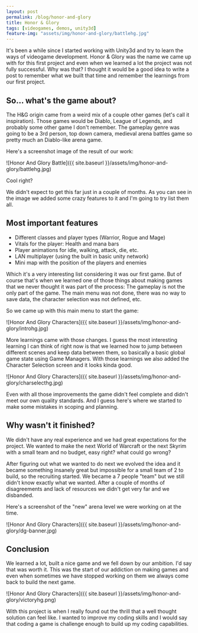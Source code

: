 ```yaml
---
layout: post
permalink: /blog/honor-and-glory
title: Honor & Glory
tags: [videogames, demos, unity3d]
feature-img: "assets/img/honor-and-glory/battlehg.jpg"
---
```


It's been a while since I started working with Unity3d and try to learn the ways of videogame development. Honor & Glory was the name we came up with for this first project and even when we learned a lot the project was not fully successful. Why was that? I thought it would be a good idea to write a post to remember what we built that time and remember the learnings from our first project.

## So... what's the game about?

The H&G origin came from a weird mix of a couple other games (let's call it inspiration). Those games would be Diablo, League of Legends, and probably some other game I don't remember. The gameplay genre was going to be a 3rd person, top down camera, medieval arena battles game so pretty much an Diablo-like arena game. 

Here's a screenshot image of the result of our work: 

![Honor And Glory Battle]({{ site.baseurl }}/assets/img/honor-and-glory/battlehg.jpg)

Cool right? 

We didn't expect to get this far just in a couple of months. As you can see in the image we added some crazy features to it and I'm going to try list them all.

## Most important features

* Different classes and player types (Warrior, Rogue and Mage)
* Vitals for the player: Health and mana bars
* Player animations for idle, walking, attack, die, etc.  
* LAN multiplayer (using the built in basic unity network)
* Mini map with the position of the players and enemies

Which it's a very interesting list considering it was our first game. But of course that's when we learned one of those things about making games that we never thought it was part of the process: The gameplay is not the only part of the game. The main menu was not done, there was no way to save data, the character selection was not defined, etc. 

So we came up with this main menu to start the game:

![Honor And Glory Characters]({{ site.baseurl }}/assets/img/honor-and-glory/introhg.jpg)

More learnings came with those changes. I guess the most interesting learning I can think of right now is that we learned how to jump between different scenes and keep data between them, so basically a basic global game state using Game Managers. With those learnings we also added the Character Selection screen and it looks kinda good. 

![Honor And Glory Characters]({{ site.baseurl }}/assets/img/honor-and-glory/charselecthg.jpg)

Even with all those improvements the game didn't feel complete and didn't meet our own quality standards. And I guess here's where we started to make some mistakes in scoping and planning. 

## Why wasn't it finished?

We didn't have any real experience and we had great expectations for the project. We wanted to make the next World of Warcraft or the next Skyrim with a small team and no budget, easy right? what could go wrong? 

After figuring out what we wanted to do next we evolved the idea and it became something insanely great but impossible for a small team of 2 to build, so the recruiting started. We became a 7 people "team" but we still didn't know exactly what we wanted. After a couple of months of disagreements and lack of resources we didn't get very far and we disbanded. 

Here's a screenshot of the "new" arena level we were working on at the time.

![Honor And Glory Characters]({{ site.baseurl }}/assets/img/honor-and-glory/dg-banner.jpg)


## Conclusion

We learned a lot, built a nice game and we fell down by our ambition. I'd say that was worth it. This was the start of our addiction on making games and even when sometimes we have stopped working on them we always come back to build the next game.

![Honor And Glory Characters]({{ site.baseurl }}/assets/img/honor-and-glory/victoryhg.png)

With this project is when I really found out the thrill that a well thought solution can feel like. I wanted to improve my coding skills and I would say that coding a game is challenge enough to build up my coding capabilities. 
